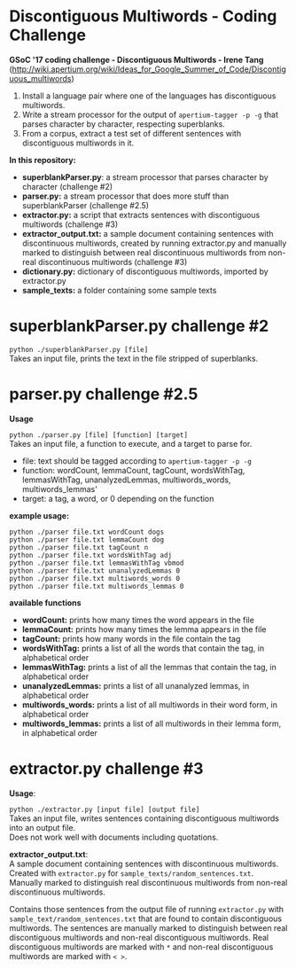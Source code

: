 # Discontiguous Multiwords - Coding Challenge
**GSoC '17 coding challenge - Discontiguous Multiwords - Irene Tang**
(http://wiki.apertium.org/wiki/Ideas_for_Google_Summer_of_Code/Discontiguous_multiwords)

1. Install a language pair where one of the languages has discontiguous multiwords.
2. Write a stream processor for the output of `apertium-tagger -p -g` that parses character by character, respecting superblanks.
3. From a corpus, extract a test set of different sentences with discontiguous multiwords in it.


**In this repository:**

- **superblankParser.py**: a stream processor that parses character by character (challenge #2)
- **parser.py:** a stream processor that does more stuff than superblankParser (challenge #2.5)
- **extractor.py:** a script that extracts sentences with discontiguous multiwords (challenge #3)
- **extractor_output.txt:** a sample document containing sentences with discontinuous multiwords, created by running extractor.py and manually marked to distinguish between real discontinuous multiwords from non-real discontinuous multiwords (challenge #3)
- **dictionary.py:** dictionary of discontiguous multiwords, imported by extractor.py
- **sample_texts:** a folder containing some sample texts


**superblankParser.py** challenge #2
=========================================
`python ./superblankParser.py [file]` <br />
Takes an input file, prints the text in the file stripped of superblanks.


**parser.py** challenge #2.5
=========================================
**Usage**

`python ./parser.py [file] [function] [target]` <br />
Takes an input file, a function to execute, and a target to parse for. <br />
- file: text should be tagged according to `apertium-tagger -p -g`
- function: wordCount, lemmaCount, tagCount, wordsWithTag, lemmasWithTag, unanalyzedLemmas, multiwords_words, multiwords_lemmas'
- target: a tag, a word, or 0 depending on the function

**example usage:**

`python ./parser file.txt wordCount dogs` <br />
`python ./parser file.txt lemmaCount dog` <br />
`python ./parser file.txt tagCount n` <br />
`python ./parser file.txt wordsWithTag adj` <br />
`python ./parser file.txt lemmasWithTag vbmod` <br />
`python ./parser file.txt unanalyzedLemmas 0` <br />
`python ./parser file.txt multiwords_words 0` <br />
`python ./parser file.txt multiwords_lemmas 0` <br />

**available functions**

- **wordCount:** prints how many times the word appears in the file
- **lemmaCount:** prints how many times the lemma appears in the file
- **tagCount:** prints how many words in the file contain the tag
- **wordsWithTag:** prints a list of all the words that contain the tag, in alphabetical order
- **lemmasWithTag:** prints a list of all the lemmas that contain the tag, in alphabetical order
- **unanalyzedLemmas:** prints a list of all unanalyzed lemmas, in alphabetical order
- **multiwords_words:** prints a list of all multiwords in their word form, in alphabetical order
- **multiwords_lemmas:** prints a list of all multiwords in their lemma form, in alphabetical order

**extractor.py** challenge #3
================================
**Usage**:

`python ./extractor.py [input file] [output file]` <br />
Takes an input file, writes sentences containing discontiguous multiwords into an output file. <br />
Does not work well with documents including quotations.

**extractor_output.txt**:  <br />
A sample document containing sentences with discontinuous multiwords. Created with `extractor.py` for `sample_texts/random_sentences.txt`. Manually marked to distinguish real discontinuous multiwords from non-real discontinuous multiwords. <br />


Contains those sentences from the output file of running `extractor.py` with `sample_text/random_sentences.txt` that are found to contain discontiguous multiwords. The sentences are manually marked to distinguish between real discontiguous multiwords and non-real discontiguous multiwords. Real discontiguous multiwords are marked with `*` and non-real discontiguous multiwords are marked with `< >`.

